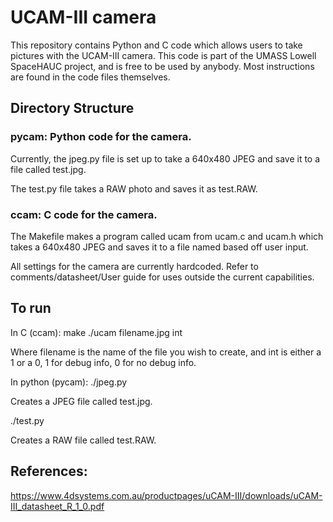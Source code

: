 # UCAM-III camera

This repository contains Python and C code which allows users to
take pictures with the UCAM-III camera. This code is part of the
UMASS Lowell SpaceHAUC project, and is free to be used by anybody.
Most instructions are found in the code files themselves.

## Directory Structure
### pycam: Python code for the camera.

Currently, the jpeg.py file is set up to take a 640x480 JPEG and save it to a file
called test.jpg.

The test.py file takes a RAW photo and saves it as test.RAW.

### ccam: C code for the camera.
The Makefile makes a program called ucam from ucam.c and ucam.h which
takes a 640x480 JPEG and saves it to a file named based off user input.

All settings for the camera are currently hardcoded. Refer to comments/datasheet/User guide
for uses outside the current capabilities.

## To run
In C (ccam):
make
./ucam filename.jpg int

Where filename is the name of the file you wish to create, and int is either a
1 or a 0, 1 for debug info, 0 for no debug info.

In python (pycam):
./jpeg.py

Creates a JPEG file called test.jpg.

./test.py

Creates a RAW file called test.RAW.

## References:
https://www.4dsystems.com.au/productpages/uCAM-III/downloads/uCAM-III_datasheet_R_1_0.pdf
